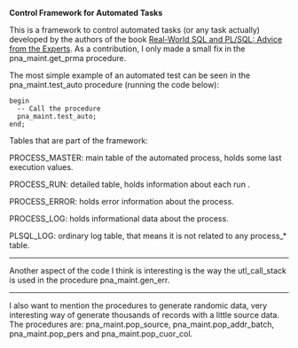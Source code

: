 **Control Framework for Automated Tasks**

This is a framework to control automated tasks (or any task actually) developed by the authors of the book [Real-World SQL and PL/SQL: Advice from the Experts](https://www.mhprofessional.com/real-world-sql-and-pl-sql-advice-from-the-experts-9781259640971-usa-group). As a contribution, I only made a small fix in the pna_maint.get_prma procedure.

The most simple example of an automated test can be seen in the pna_maint.test_auto procedure (running the code below):

```
begin
  -- Call the procedure
  pna_maint.test_auto;
end;
```

Tables that  are part of the framework:

PROCESS_MASTER: main table of the automated process, holds some last execution values.

PROCESS_RUN: detailed table, holds information about each run .

PROCESS_ERROR: holds error information about the process.

PROCESS_LOG: holds informational data about the process.

PLSQL_LOG: ordinary log table, that means it is not related to any process_* table.

---

Another aspect of the code I think is interesting is the way the utl_call_stack is used in the procedure pna_maint.gen_err.

---

I also want to mention the procedures to generate randomic data, very interesting way of generate thousands of records with a little source data. The procedures are:
pna_maint.pop_source, pna_maint.pop_addr_batch, pna_maint.pop_pers and pna_maint.pop_cuor_col.
